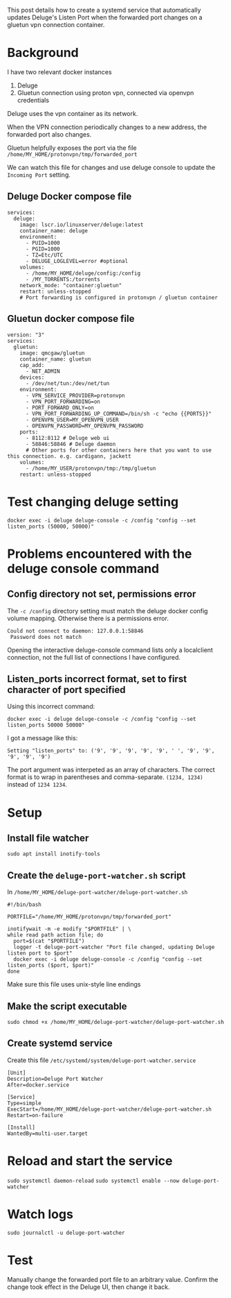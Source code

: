 This post details how to create a systemd service that automatically updates Deluge's Listen Port when the forwarded port changes on a gluetun vpn connection container.

# Background

I have two relevant docker instances
1. Deluge
2. Gluetun connection using proton vpn, connected via openvpn credentials

Deluge uses the vpn container as its network.

When the VPN connection periodically changes to a new address, the forwarded port also changes.

Gluetun helpfully exposes the port via the file `/home/MY_HOME/protonvpn/tmp/forwarded_port`

We can watch this file for changes and use deluge console to update the `Incoming Port` setting.


## Deluge Docker compose file

```
services:
  deluge:
    image: lscr.io/linuxserver/deluge:latest
    container_name: deluge
    environment:
      - PUID=1000
      - PGID=1000
      - TZ=Etc/UTC
      - DELUGE_LOGLEVEL=error #optional
    volumes:
      - /home/MY_HOME/deluge/config:/config
      - /MY_TORRENTS:/torrents
    network_mode: "container:gluetun"
    restart: unless-stopped
    # Port forwarding is configured in protonvpn / gluetun container
```

## Gluetun docker compose file

```
version: "3"
services:
  gluetun:
    image: qmcgaw/gluetun
    container_name: gluetun
    cap_add:
      - NET_ADMIN
    devices:
      - /dev/net/tun:/dev/net/tun
    environment:
      - VPN_SERVICE_PROVIDER=protonvpn
      - VPN_PORT_FORWARDING=on
      - PORT_FORWARD_ONLY=on
      - VPN_PORT_FORWARDING_UP_COMMAND=/bin/sh -c "echo {{PORTS}}"
      - OPENVPN_USER=MY_OPENVPN_USER
      - OPENVPN_PASSWORD=MY_OPENVPN_PASSWORD
    ports:
      - 8112:8112 # Deluge web ui
      - 58846:58846 # Deluge daemon
      # Other ports for other containers here that you want to use this connection. e.g. cardigann, jackett
    volumes:
      - /home/MY_USER/protonvpn/tmp:/tmp/gluetun
    restart: unless-stopped
```

# Test changing deluge setting

`docker exec -i deluge deluge-console -c /config "config --set listen_ports (50000, 50000)"`

# Problems encountered with the deluge console command

## Config directory not set, permissions error

The `-c /config` directory setting must match the deluge docker config volume mapping. Otherwise there is a permissions error.

```
Could not connect to daemon: 127.0.0.1:58846
 Password does not match
```

Opening the interactive deluge-console command lists only a localclient connection, not the full list of connections I have configured.

## Listen_ports incorrect format, set to first character of port specified

Using this incorrect command:

`docker exec -i deluge deluge-console -c /config "config --set listen_ports 50000 50000"`

I got a message like this:

`Setting "listen_ports" to: ('9', '9', '9', '9', '9', ' ', '9', '9', '9', '9', '9')`

The port argument was interpeted as an array of characters. The correct format is to wrap in parentheses and comma-separate. `(1234, 1234)` instead of `1234 1234`.

# Setup

## Install file watcher

`sudo apt install inotify-tools`

## Create the `deluge-port-watcher.sh` script

In `/home/MY_HOME/deluge-port-watcher/deluge-port-watcher.sh`

```
#!/bin/bash

PORTFILE="/home/MY_HOME/protonvpn/tmp/forwarded_port"

inotifywait -m -e modify "$PORTFILE" | \
while read path action file; do
  port=$(cat "$PORTFILE")
  logger -t deluge-port-watcher "Port file changed, updating Deluge listen port to $port"
  docker exec -i deluge deluge-console -c /config "config --set listen_ports ($port, $port)"
done
```

Make sure this file uses unix-style line endings

## Make the script executable
`sudo chmod +x /home/MY_HOME/deluge-port-watcher/deluge-port-watcher.sh`

## Create systemd service

Create this file `/etc/systemd/system/deluge-port-watcher.service`

```
[Unit]
Description=Deluge Port Watcher
After=docker.service

[Service]
Type=simple
ExecStart=/home/MY_HOME/deluge-port-watcher/deluge-port-watcher.sh
Restart=on-failure

[Install]
WantedBy=multi-user.target
```

# Reload and start the service

`sudo systemctl daemon-reload`
`sudo systemctl enable --now deluge-port-watcher`

# Watch logs

`sudo journalctl -u deluge-port-watcher`

# Test

Manually change the forwarded port file to an arbitrary value. Confirm the change took effect in the Deluge UI, then change it back.

